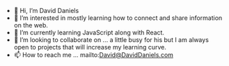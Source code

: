 - 👋 Hi, I’m David Daniels
- 👀 I’m interested in mostly learning how to connect and share information on the web.
- 🌱 I’m currently learning JavaScript along with React.
- 💞️ I’m looking to collaborate on ... a little busy for his but I am always open to projects that will increase my learning curve.
- 📫 How to reach me ... mailto:David@DavidDaniels.com

<!---
DVDaniels/DVDaniels is a ✨ special ✨ repository because its `README.md` (this file) appears on your GitHub profile.
You can click the Preview link to take a look at your changes.
--->
